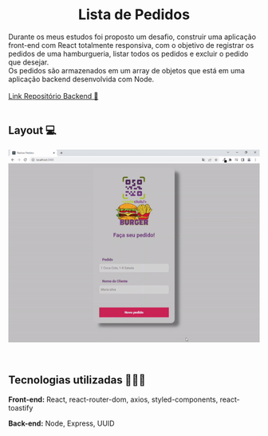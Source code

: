 <h1 align="center"> Lista de Pedidos</h1>

Durante os meus estudos foi proposto um desafio, construir uma aplicação front-end com React totalmente responsiva, com o objetivo de registrar os pedidos de uma hamburgueria, listar todos os pedidos e excluir o pedido que desejar. <br>
Os pedidos são armazenados em um array de objetos que está em uma aplicação backend desenvolvida com Node.
<br><br>
<a href="https://github.com/wagnerSfarias/api-orders" target="_blank">Link Repositório Backend 🔗</a>
<br><br>
## Layout 💻


![App Screenshot](https://github.com/wagnerSfarias/list-orders-react/blob/main/src/assets/home.gif?raw=true)

<br>

## Tecnologias utilizadas 👨🏻‍💻

**Front-end:** React, react-router-dom, axios, styled-components, react-toastify

**Back-end:** Node, Express, UUID

